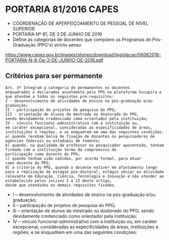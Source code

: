 # PORTARIA 81/2016 CAPES

- COORDENAÇÃO DE APERFEIÇOAMENTO DE PESSOAL DE NÍVEL SUPERIOR
- PORTARIA Nº 81, DE 3 DE JUNHO DE 2016
- Define as categorias de docentes que compõem os Programas de Pós-Graduação
(PPG's) stricto sensu

https://www.capes.gov.br/images/stories/download/legislacao/06062016-PORTARIA-N-8-De-3-DE-JUNHO-DE-2016.pdf

## Critérios para ser permanente


~~~
Art. 3º Integram a categoria de permanentes os docentes
enquadrados e declarados anualmente pelo PPG na plataforma Sucupira e que atendam a todos os seguintes pré-requisitos:
I - desenvolvimento de atividades de ensino na pós-graduação e/ou graduação;
II - participação de projetos de pesquisa do PPG;
III - orientação de alunos de mestrado ou doutorado do PPG,
sendo devidamente credenciado como orientador pela instituição;
IV - vínculo funcional-administrativo com a instituição ou,
em caráter excepcional, consideradas as especificidades de áreas, instituições e regiões, e se enquadrem em uma das seguintes condições:
a) quando recebam bolsa de fixação de docentes ou pesquisadores de agências federais ou estaduais de fomento;
b) quando, na qualidade de professor ou pesquisador aposentado, tenham firmado com a instituição termo de compromisso de
participação como docente do PPG;
c) quando tenham sido cedidos, por acordo formal, para atuar
como docente do PPG;
d) a critério do PPG, quando o docente estiver em afastamento longo para a realização de estágio pós-doutoral, estágio sênior ou atividade relevante em Educação, Ciência, Tecnologia e Inovação e não atender ao estabelecido pelos incisos I e II deste artigo,
desde que atendidos os demais requisitos fixados.
~~~

- I – desenvolvimento de atividades de ensino na pós-graduação e/ou graduação;
- II – participação de projetos de pesquisa do PPG;
- III – orientação de alunos de mestrado ou doutorado do PPG, sendo devidamente
credenciado como orientador pela instituição;
- IV – vínculo funcional-administrativo com a instituição ou, em caráter excepcional,
consideradas as especificidades de áreas, instituições e regiões, e se enquadrem em
uma das seguintes condições:
